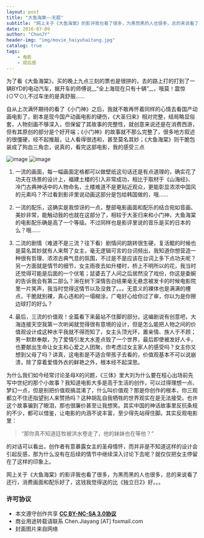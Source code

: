 ```yaml
---
layout: post
title: "大鱼海棠——无题"
subtitle: "网上关于《大鱼海棠》的影评我也看了很多，为黑而黑的人也很多，总的来说看了还行，消费画面和配乐好了，这钱我觉得送的比《独立日2》好。。。"
date: 2016-07-09
author: "ChenJY"
header-img: "img/movie_haiyuhaitang.jpg"
catalog: true
tags: 
    - 电影
    - 观后感
---
```


为了看《大鱼海棠》，买的晚上九点三刻的票也是很拼的，去的路上打的打到了一辆BYD的电动汽车，据开车的师傅说__“全上海现在只有十辆”__，哦莫！震惊(⊙▽⊙),不过车坐的是真舒服……

自从上次满怀期待的看了《小门神》之后，我就不敢再怀着同样的心情去看国产动画电影了，剧本是现今国产动画电影的硬伤，《大圣归来》相对完整，结局略显俗套，人物刻画不够深入，但保留了其故事的完整性，就创意来说还是在消费西游，但有其原创的部分是个好开端；《小门神》的故事就不那么完整了，很多地方叙述的很僵硬，经不起推敲，让人看得很违和，甚至莫名其妙；《大鱼海棠》则干脆包装成了狗血三角恋，说真的，看完这部电影，我的感受三点


![image](http://o9oomuync.bkt.clouddn.com/20140104200345_54rMF.thumb.600_0.jpeg)
![image](http://o9oomuync.bkt.clouddn.com/t012c4a5637b9fda886.png)

1. 一流的画面，每一幅画面定格都可以做壁纸这句话还是有点道理的，确实花了功夫在场景的设计上，福建土楼的引入非常成功，相比于取材于《山海经》、冷门古典神话中的人物命名，土楼难道不是更贴近观众，更能彰显浓浓中国风的元素吗？不过看到影评里说动画这部分是包给韩国做的，哦……

2. 一流的配乐，这确实是我惊讶的一点，整部电影画面和配乐的结合宛如音画、美妙非常，能触动我的也就在这部分了，相较于大圣归来和小门神，大鱼海棠的电影配乐确是高了一个等级。不过同样也是影评里说的音乐是买的日本的么？哦……

3. 二流的剧情（难道不是三流？往下看）剧情间的跳转很生硬，复活鲲的时候也是莫名其妙就有人来帮了女主，毫无逻辑可言的台词频出，我知道你想营造一种很有哲理、浓浓古典气息的氛围，不过是不是应该在台词上多下点功夫呢？另一方面就是情节的细节，女主雨夜去如升楼时，桥上不明所以的花，我当时还觉得可能是后面的一个伏笔；鼠婆去了人间之后居然没了戏份，你这是委婉的告诉我会有第二部么？湫在树下深情告白结果毫无悬念被发卡的时候电影院里一片笑声，我当时觉得这情节以及没救了。。。无意义的裸体也是满满的槽点，干脆就别裸，真心违和的一塌糊涂，广电好心给你过了审，你以为是你擦边球打的好么？

4. 最后，三流的价值观！全篇看下来最站不住脚的部分，这编剧说有创意吧，大海连接天空我第一次听闻就觉得很有意境的设计，但是怎么能把人物之间的价值观设计成这种水平我就不得而知了，女主头顶光环，置亲情、族人于不顾；男一默默奉献，为了爱情引发大水差点毁了一个世界，最后即使被发好人卡，也要献出生命让女主和心爱之人团聚，你考虑过女主家人的感受吗？女主你又想到父母了吗？讲真，这电影是不适合带孩子去看的，价值观基本不可以说崩溃，除了穿着爱情外衣的鲜艳之外，根本经不起深思。

为什么我们如今经常讨论圣母X的问题，《三体》里大刘为什么要在程心出场前先写中世纪的那个小故事？我知道电影大多是高于生活的创作，可以过得理想一点、梦幻一点，但是别把价值观搞混淆了，什么叫价值观？那是你创作的根本，你三观都立不住还指望别人来赞扬吗？这种胡乱自我牺牲的世界观实在是无法接受。也许这个故事骗到了眼泪，那也很廉价甚至让我想笑。其实中国的神话故事里反抗条规的不少，都可以借鉴，让电影的内涵不说丰富，至少得先站得住脚。其实反观电影里：

> “那你真不知道廷牧被洪水卷走了，他的妹妹也在等他？”

的对话可以看出，创作者有意暴露女主的圣母情怀，而并非是不知道这样的设计会引起反感，那为什么没有在后续的情节中继续深入讨论下去呢？就仅仅把女主停留在了这样的印象上。

网上关于《大鱼海棠》的影评我也看了很多，为黑而黑的人也很多，总的来说看了还行，消费画面和配乐好了，这钱我觉得送的比《独立日2》好。。。

### 许可协议
* 本文遵守创作共享 <a href="https://creativecommons.org/licenses/by-nc-sa/3.0/cn/" target="_blank"><b>CC BY-NC-SA 3.0协议</b></a>
* 商业用途转载请联系 Chen.Jiayang [AT] foxmail.com
* 封面图片来自网络

